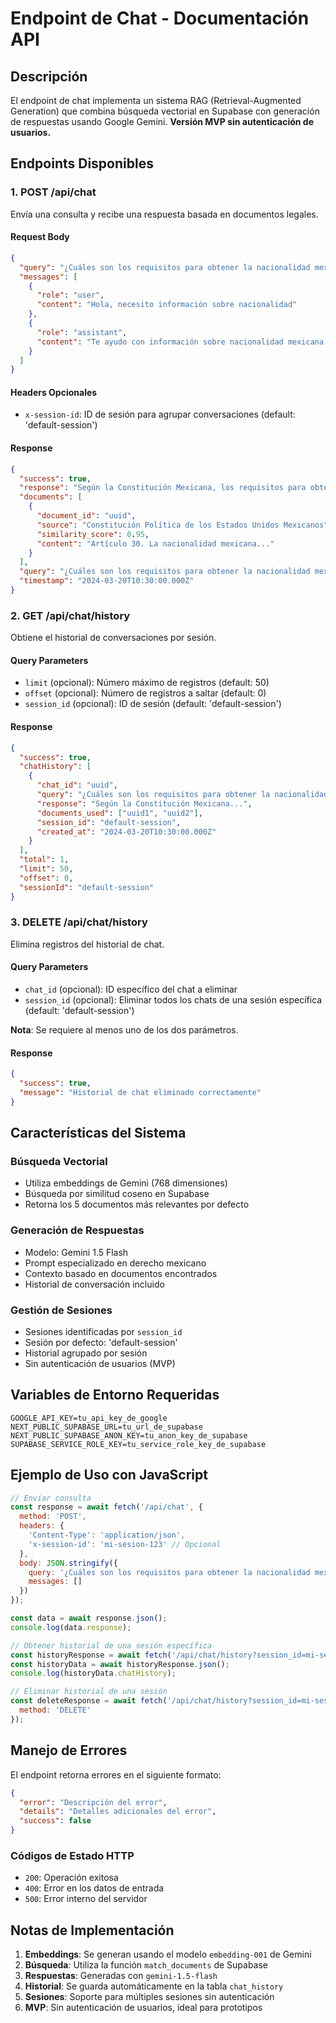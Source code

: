 # Endpoint de Chat - Documentación API

## Descripción
El endpoint de chat implementa un sistema RAG (Retrieval-Augmented Generation) que combina búsqueda vectorial en Supabase con generación de respuestas usando Google Gemini. **Versión MVP sin autenticación de usuarios.**

## Endpoints Disponibles

### 1. POST /api/chat
Envía una consulta y recibe una respuesta basada en documentos legales.

#### Request Body
```json
{
  "query": "¿Cuáles son los requisitos para obtener la nacionalidad mexicana?",
  "messages": [
    {
      "role": "user",
      "content": "Hola, necesito información sobre nacionalidad"
    },
    {
      "role": "assistant", 
      "content": "Te ayudo con información sobre nacionalidad mexicana..."
    }
  ]
}
```

#### Headers Opcionales
- `x-session-id`: ID de sesión para agrupar conversaciones (default: 'default-session')

#### Response
```json
{
  "success": true,
  "response": "Según la Constitución Mexicana, los requisitos para obtener la nacionalidad mexicana son...",
  "documents": [
    {
      "document_id": "uuid",
      "source": "Constitución Política de los Estados Unidos Mexicanos",
      "similarity_score": 0.95,
      "content": "Artículo 30. La nacionalidad mexicana..."
    }
  ],
  "query": "¿Cuáles son los requisitos para obtener la nacionalidad mexicana?",
  "timestamp": "2024-03-20T10:30:00.000Z"
}
```

### 2. GET /api/chat/history
Obtiene el historial de conversaciones por sesión.

#### Query Parameters
- `limit` (opcional): Número máximo de registros (default: 50)
- `offset` (opcional): Número de registros a saltar (default: 0)
- `session_id` (opcional): ID de sesión (default: 'default-session')

#### Response
```json
{
  "success": true,
  "chatHistory": [
    {
      "chat_id": "uuid",
      "query": "¿Cuáles son los requisitos para obtener la nacionalidad mexicana?",
      "response": "Según la Constitución Mexicana...",
      "documents_used": ["uuid1", "uuid2"],
      "session_id": "default-session",
      "created_at": "2024-03-20T10:30:00.000Z"
    }
  ],
  "total": 1,
  "limit": 50,
  "offset": 0,
  "sessionId": "default-session"
}
```

### 3. DELETE /api/chat/history
Elimina registros del historial de chat.

#### Query Parameters
- `chat_id` (opcional): ID específico del chat a eliminar
- `session_id` (opcional): Eliminar todos los chats de una sesión específica (default: 'default-session')

**Nota**: Se requiere al menos uno de los dos parámetros.

#### Response
```json
{
  "success": true,
  "message": "Historial de chat eliminado correctamente"
}
```

## Características del Sistema

### Búsqueda Vectorial
- Utiliza embeddings de Gemini (768 dimensiones)
- Búsqueda por similitud coseno en Supabase
- Retorna los 5 documentos más relevantes por defecto

### Generación de Respuestas
- Modelo: Gemini 1.5 Flash
- Prompt especializado en derecho mexicano
- Contexto basado en documentos encontrados
- Historial de conversación incluido

### Gestión de Sesiones
- Sesiones identificadas por `session_id`
- Sesión por defecto: 'default-session'
- Historial agrupado por sesión
- Sin autenticación de usuarios (MVP)

## Variables de Entorno Requeridas

```env
GOOGLE_API_KEY=tu_api_key_de_google
NEXT_PUBLIC_SUPABASE_URL=tu_url_de_supabase
NEXT_PUBLIC_SUPABASE_ANON_KEY=tu_anon_key_de_supabase
SUPABASE_SERVICE_ROLE_KEY=tu_service_role_key_de_supabase
```

## Ejemplo de Uso con JavaScript

```javascript
// Enviar consulta
const response = await fetch('/api/chat', {
  method: 'POST',
  headers: {
    'Content-Type': 'application/json',
    'x-session-id': 'mi-sesion-123' // Opcional
  },
  body: JSON.stringify({
    query: '¿Cuáles son los requisitos para obtener la nacionalidad mexicana?',
    messages: []
  })
});

const data = await response.json();
console.log(data.response);

// Obtener historial de una sesión específica
const historyResponse = await fetch('/api/chat/history?session_id=mi-sesion-123&limit=10');
const historyData = await historyResponse.json();
console.log(historyData.chatHistory);

// Eliminar historial de una sesión
const deleteResponse = await fetch('/api/chat/history?session_id=mi-sesion-123', {
  method: 'DELETE'
});
```

## Manejo de Errores

El endpoint retorna errores en el siguiente formato:

```json
{
  "error": "Descripción del error",
  "details": "Detalles adicionales del error",
  "success": false
}
```

### Códigos de Estado HTTP
- `200`: Operación exitosa
- `400`: Error en los datos de entrada
- `500`: Error interno del servidor

## Notas de Implementación

1. **Embeddings**: Se generan usando el modelo `embedding-001` de Gemini
2. **Búsqueda**: Utiliza la función `match_documents` de Supabase
3. **Respuestas**: Generadas con `gemini-1.5-flash`
4. **Historial**: Se guarda automáticamente en la tabla `chat_history`
5. **Sesiones**: Soporte para múltiples sesiones sin autenticación
6. **MVP**: Sin autenticación de usuarios, ideal para prototipos 